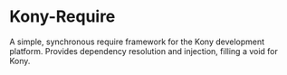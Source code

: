 # Kony-Require
A simple, synchronous require framework for the Kony development platform. Provides dependency resolution and injection, filling a void for Kony.
